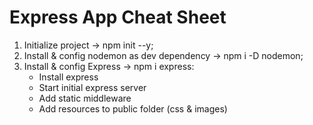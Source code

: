 # Express App Cheat Sheet

1. Initialize project -> npm init --y;
2. Install & config nodemon as dev dependency -> npm i -D nodemon;
3. Install & config Express -> npm i express:
    * Install express
    * Start initial express server
    * Add static middleware
    * Add resources to public folder (css & images)

